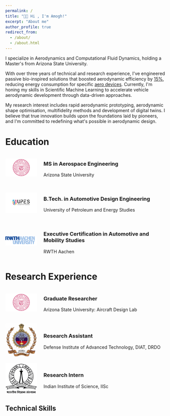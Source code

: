 ```yaml
---
permalink: /
title: "👋🏼 Hi , I'm Amogh!"
excerpt: "About me"
author_profile: true
redirect_from: 
  - /about/
  - /about.html
---
```

<!--
<!-- Add this div where you want the particle background to appear (typically at the top of your about.md or as a page wrapper)  -->
<div id="fluid-dynamics-particles" style="position: absolute; width: 33%; height: 300vh; top: 0; left: 0; z-index: -1;"></div>

<script>
document.addEventListener('DOMContentLoaded', function() {
  tsParticles.load("fluid-dynamics-particles", {
    fullScreen: {
      enable: false
    },
    particles: {
      number: {
        value: 100,
        density: {
          enable: true,
          value_area: 800
        }
      },
      color: {
        value: ["#4285f4", "#87CEEB", "#1E90FF", "#00BFFF"],
      },
      shape: {
        type: "circle"
      },
      opacity: {
        value: 0.6,
        random: true
      },
      size: {
        value: 3,
        random: true
      },
      links: {
        enable: true,
        distance: 100,
        color: "#4285f4",
        opacity: 0.2,
        width: 1
      },
      move: {
        enable: true,
        speed: 3,
        direction: "none",
        random: true,
        straight: false,
        outModes: {
          default: "out"
        },
        // This creates the turbulent flow effect
        path: {
          enable: true,
          delay: {
            value: 0
          },
          options: {
            size: 20,
            draw: false,
            generator: "perlinNoise"
          }
        }
      }
    },
    interactivity: {
      detectsOn: "canvas",
      events: {
        onHover: {
          enable: true,
          mode: "bubble"
        },
        onClick: {
          enable: true,
          mode: "repulse"
        }
      },
      modes: {
        bubble: {
          distance: 200,
          size: 6,
          duration: 0.4
        },
        repulse: {
          distance: 200,
          duration: 0.4
        }
      }
    }
  });
//   tsParticles.load("fluid-dynamics-particles", {
//     fullScreen: {
//       enable: false
//     },
//     fpsLimit: 60,
//     particles: {
//       number: {
//         value: 80,
//         density: {
//           enable: true,
//           value_area: 800
//         }
//       },
//       color: {
//         value: ["#4285f4", "#34a853", "#fbbc05", "#ea4335"],
//         animation: {
//           enable: true,
//           speed: 20,
//           sync: false
//         }
//       },
//       shape: {
//         type: "circle"
//       },
//       opacity: {
//         value: 0.5,
//         random: false,
//         animation: {
//           enable: true,
//           speed: 0.5,
//           minimumValue: 0.1,
//           sync: false
//         }
//       },
//       size: {
//         value: 3,
//         random: true,
//         animation: {
//           enable: true,
//           speed: 2,
//           minimumValue: 0.1,
//           sync: false
//         }
//       },
//       links: {
//         enable: true,
//         distance: 150,
//         color: "#4285f4",
//         opacity: 0.4,
//         width: 1
//       },
//       move: {
//         enable: true,
//         speed: 2,
//         direction: "none",
//         random: true,
//         straight: false,
//         outModes: {
//           default: "out"
//         },
//         attract: {
//           enable: true,
//           rotateX: 600,
//           rotateY: 1200
//         }
//       }
//     },
//     interactivity: {
//       detectsOn: "canvas",
//       events: {
//         onHover: {
//           enable: true,
//           mode: "repulse"
//         },
//         onClick: {
//           enable: true,
//           mode: "push"
//         },
//         resize: true
//       },
//       modes: {
//         repulse: {
//           distance: 100,
//           duration: 0.4
//         },
//         push: {
//           quantity: 4
//         }
//       }
//     },
//     detectRetina: true
//   });
// });
</script>

I specialize in Aerodynamics and Computational Fluid Dynamics, holding a Master's from Arizona State University. 

With over three years of technical and research experience, I've engineered passive bio-inspired solutions that boosted aerodynamic efficiency by [15%](https://amogh-kulkarni.github.io/publication/2010-10-01-paper-title-number-2), reducing energy consumption for specific [aero devices](https://amogh-kulkarni.github.io/portfolio/project1/). Currently, I'm honing my skills in Scientific Machine Learning to accelerate vehicle aerodynamic development through data-driven approaches.

My research interest includes rapid aerodynamic prototyping, aerodynamic shape optimisation, multifidelity methods and development of digital twins. I believe that true innovation builds upon the foundations laid by pioneers, and I'm committed to redefining what's possible in aerodynamic design.


# Education



<!-- Education Entry 1 -->
<div style="display: flex; align-items: center; margin-bottom: 20px;">
  <img src="/images/asu_logo.png" alt="Arizona State University Logo" style="width: 100px; height: auto; margin-right: 20px;">
  <div>
    <h3>MS in Aerospace Engineering</h3>
    <p>Arizona State University</p>
  </div>
</div>

<!-- Education Entry 2 -->
<div style="display: flex; align-items: center; margin-bottom: 20px;">
  <img src="/images/upes_logo.jpg" alt="University of Petroleum and Energy Studies Logo" style="width: 100px; height: auto; margin-right: 20px;">
  <div>
    <h3>B.Tech. in Automotive Design Engineering</h3>
    <p>University of Petroleum and Energy Studies</p>
  </div>
</div>

<!-- Education Entry 3 -->
<div style="display: flex; align-items: center; margin-bottom: 20px;">
  <img src="/images/rwth_logo.png" alt="RWTH Aachen Logo" style="width: 100px; height: auto; margin-right: 20px;">
  <div>
    <h3>Executive Certification in Automotive and Mobility Studies</h3>
    <p>RWTH Aachen</p>
  </div>
</div>



# Research Experience



<!-- RE Entry 1 -->
<div style="display: flex; align-items: center; margin-bottom: 20px;">
  <img src="/images/asu_logo.png" alt="Arizona State University Logo" style="width: 100px; height: auto; margin-right: 20px;">
  <div>
    <h3>Graduate Researcher</h3>
    <p>Arizona State University: Aircraft Design Lab</p>
  </div>
</div>

<!-- RE Entry 2 -->
<div style="display: flex; align-items: center; margin-bottom: 20px;">
  <img src="/images/DIAT_logo.png" alt="DIAT, DRDO Logo" style="width: 100px; height: auto; margin-right: 20px;">
  <div>
    <h3>Research Assistant</h3>
    <p>Defense Institute of Advanced Technology, DIAT, DRDO</p>
  </div>
</div>

<!-- RE Entry 3 -->
<div style="display: flex; align-items: center; margin-bottom: 20px;">
  <img src="/images/IISc_Master_Seal_Black_logo.jpg" alt="IISc Logo" style="width: 100px; height: auto; margin-right: 20px;">
  <div>
    <h3>Research Intern</h3>
    <p>Indian Institute of Science, IISc</p>
  </div>
</div>


<div class="skills-visualization">
  <h2>Technical Skills</h2>
  <canvas id="skillsChart" width="400" height="400"></canvas>
</div>

<!-- adding skill radar map to the landing page--> 

<script>
document.addEventListener('DOMContentLoaded', function()  {
  const ctx = document.getElementById('skillsChart').getContext('2d');
  const skillsChart = new Chart(ctx, {
    type: 'radar',
    data: {
      labels: ['CFD', 'Scientific ML', 'Aerodynamics', 'Programming', 'CAD', 'Research'],
      datasets: [{
        label: 'Skill Level',
        data: [90, 75, 95, 70, 90, 90],
        backgroundColor: 'rgba(54, 162, 235, 0.2)',
        borderColor: 'rgba(54, 162, 235, 1)',
        pointBackgroundColor: 'rgba(54, 162, 235, 1)',
        pointBorderColor: '#fff',
        pointHoverBackgroundColor: '#fff',
        pointHoverBorderColor: 'rgba(54, 162, 235, 1)'
      }]
    },
    options: {
      responsive: true,
      scales: {
        r: {
          angleLines: {
            display: true
          },
          suggestedMin: 0,
          suggestedMax: 50
        }
      }
    }
  });
});
</script>
